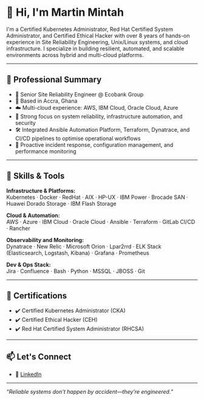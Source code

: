 # 👋 Hi, I'm Martin Mintah


I'm a Certified Kubernetes Administrator, Red Hat Certified System Administrator, and Certified Ethical Hacker with over 8 years of hands-on experience in Site Reliability Engineering, Unix/Linux systems, and cloud infrastructure. I specialize in building resilient, automated, and scalable environments across hybrid and multi-cloud platforms.

---

## 💼 Professional Summary

- 🔧 Senior Site Reliability Engineer @ Ecobank Group  
- 📍 Based in Accra, Ghana  
- ☁️ Multi-cloud experience: AWS, IBM Cloud, Oracle Cloud, Azure  
- 🔐 Strong focus on system reliability, infrastructure automation, and security  
- 🛠️ Integrated Ansible Automation Platform, Terraform, Dynatrace, and CI/CD pipelines to optimise operational workflows  
- 🧠 Proactive incident response, configuration management, and performance monitoring

---

## 🧰 Skills & Tools

**Infrastructure & Platforms:**  
Kubernetes · Docker · RedHat · AIX · HP-UX · IBM Power · Brocade SAN · Huawei Dorado Storage · IBM Flash Storage 

**Cloud & Automation:**  
AWS · Azure · IBM Cloud · Oracle Cloud · Ansible · Terraform · GitLab CI/CD · Rancher  

**Observability and Monitoring:**  
Dynatrace · New Relic · Microsoft Orion · Lpar2rrd · ELK Stack (Elasticsearch, Logstash, Kibana) · Grafana · Prometheus

**Dev & Ops Stack:**  
Jira · Confluence · Bash · Python · MSSQL · JBOSS · Git  

---

## 📜 Certifications

- ✔️ Certified Kubernetes Administrator (CKA) 
- ✔️ Certified Ethical Hacker (CEH)   
- ✔️ Red Hat Certified System Administrator (RHCSA)  

---


## 📫 Let's Connect

- 🔗 [LinkedIn](https://www.linkedin.com/in/martinmintah/)  

---

_“Reliable systems don’t happen by accident—they’re engineered.”_
